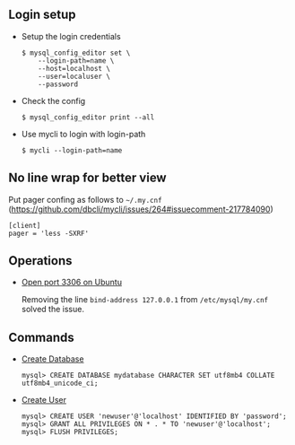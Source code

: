 ## Login setup

- Setup the login credentials

    ```
    $ mysql_config_editor set \
        --login-path=name \
        --host=localhost \
        --user=localuser \
        --password
    ```

- Check the config

    `$ mysql_config_editor print --all`

- Use mycli to login with login-path

    `$ mycli --login-path=name`

## No line wrap for better view

Put pager confing as follows to `~/.my.cnf` (https://github.com/dbcli/mycli/issues/264#issuecomment-217784090)

```
[client]
pager = 'less -SXRF'
```

## Operations

- [Open port 3306 on Ubuntu](https://askubuntu.com/a/272435)

    Removing the line `bind-address 127.0.0.1` from `/etc/mysql/my.cnf` solved the issue.


## Commands

- [Create Database](https://dba.stackexchange.com/a/76789)

    ```
    mysql> CREATE DATABASE mydatabase CHARACTER SET utf8mb4 COLLATE utf8mb4_unicode_ci;
    ```

- [Create User](https://www.digitalocean.com/community/tutorials/how-to-create-a-new-user-and-grant-permissions-in-mysql)

    ```
    mysql> CREATE USER 'newuser'@'localhost' IDENTIFIED BY 'password';
    mysql> GRANT ALL PRIVILEGES ON * . * TO 'newuser'@'localhost';
    mysql> FLUSH PRIVILEGES;
    ```

